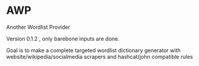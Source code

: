 # AWP
Another Wordlist Provider

Version 0.1.2 , only barebone inputs are done.

Goal is to make a complete targeted wordlist dictionary generator with website/wikipedia/socialmedia scrapers and hashcat/john compatible rules
